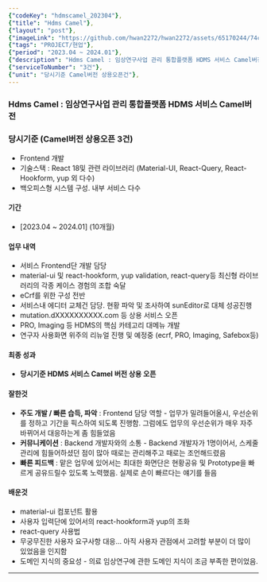 ```yaml
---
{"codeKey": "hdmscamel_202304"},
{"title": "Hdms Camel"},
{"layout": "post"},
{"imageLink": "https://github.com/hwan2272/hwan2272/assets/65170244/74c8f47b-0cfb-4001-a79d-b09b88143e85"},
{"tags": "PROJECT/현업"},
{"period": "2023.04 ~ 2024.01"},
{"description": "Hdms Camel : 임상연구사업 관리 통합플랫폼 HDMS 서비스 Camel버전"},
{"serviceToNumber": "3건"},
{"unit": "당시기준 Camel버전 상용오픈건"},
---
```


### Hdms Camel : 임상연구사업 관리 통합플랫폼 HDMS 서비스 Camel버전

### 당시기준 (Camel버전 상용오픈 **3건**)

- Frontend 개발
- 기술스택 : React 18및 관련 라이브러리 (Material-UI, React-Query, React-Hookform, yup 외 다수)
- 백오피스형 시스템 구성. 내부 서비스 다수

#### 기간

- [2023.04 ~ 2024.01] (10개월)

#### 업무 내역

- 서비스 Frontend단 개발 담당
- material-ui 및 react-hookform, yup validation, react-query등 최신형 라이브러리의 각종 케이스 경험의 조합 숙달
- eCrf를 위한 구성 전반
- 서비스내 에디터 교체건 담당. 현황 파악 및 조사하여 sunEditor로 대체 성공진행
- mutation.dXXXXXXXXXX.com 등 상용 서비스 오픈
- PRO, Imaging 등 HDMS의 핵심 카테고리 대메뉴 개발
- 연구자 사용화면 위주의 리뉴얼 진행 및 예정중 (ecrf, PRO, Imaging, Safebox등)

#### 최종 성과

- **당시기준 HDMS 서비스 Camel 버전 상용 오픈**

#### 잘한것

- **주도 개발 / 빠른 습득, 파악** : Frontend 담당 역할 - 업무가 밀려들어올시, 우선순위를 정하고 기간을 픽스하여 되도록 진행함. 그럼에도 업무의 우선순위가 매우 자주 바뀌어서 대응하는게 좀 힘들었음
- **커뮤니케이션** : Backend 개발자와의 소통 - Backend 개발자가 1명이어서, 스케줄 관리에 힘들어하셨던 점이 많아 때로는 관리해주고 때로는 조언해드렸음
- **빠른 피드백** : 맡은 업무에 있어서는 최대한 화면단은 현황공유 및 Prototype을 빠르게 공유드릴수 있도록 노력했음. 실제로 손이 빠르다는 얘기를 들음

#### 배운것

- material-ui 컴포넌트 활용
- 사용자 입력단에 있어서의 react-hookform과 yup의 조화
- react-query 사용법
- 무궁무진한 사용자 요구사항 대응... 아직 사용자 관점에서 고려할 부분이 더 많이 있었음을 인지함
- 도메인 지식의 중요성 - 의료 임상연구에 관한 도메인 지식이 조금 부족한 편이었음.

---
